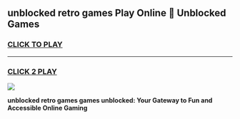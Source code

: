 
## unblocked retro games Play Online 👋 Unblocked Games
<h3>
<a href="https://premium.freeplayer.one?title=unblocked_retro_games&ref=19F">CLICK TO PLAY</a></h3>
<hr>

<h3>
<a href="https://premium.freeplayer.one?title=unblocked_retro_games&ref=19F">CLICK 2 PLAY</a>
  
</h3>

<a href="https://premium.freeplayer.one?title=unblocked_retro_games&ref=19F"><img src="https://clearcache.store/games.png"></a>


**unblocked retro games games unblocked: Your Gateway to Fun and Accessible Online Gaming**
